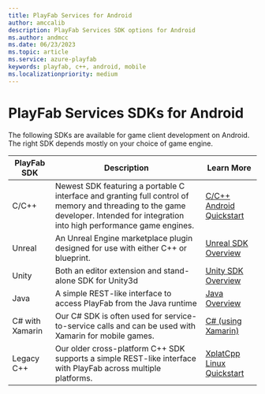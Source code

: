 ```yaml
---
title: PlayFab Services for Android
author: amccalib
description: PlayFab Services SDK options for Android
ms.author: andmcc
ms.date: 06/23/2023
ms.topic: article
ms.service: azure-playfab
keywords: playfab, c++, android, mobile
ms.localizationpriority: medium
---
```


# PlayFab Services SDKs for Android

The following SDKs are available for game client development on Android. The right SDK depends mostly on your choice of game engine.

| PlayFab SDK     | Description | Learn More |
|-----------------|-------------|------------|
| C/C++          | Newest SDK featuring a portable C interface and granting full control of memory and threading to the game developer. Intended for integration into high performance game engines. | [C/C++ Android Quickstart](../c/quickstart-android.md) |
| Unreal          | An Unreal Engine marketplace plugin designed for use with either C++ or blueprint. | [Unreal SDK Overview](../unreal/index.md) |
| Unity           | Both an editor extension and stand-alone SDK for Unity3d | [Unity SDK Overview](../unity3d/index.md) |
| Java            | A simple REST-like interface to access PlayFab from the Java runtime | [Java Overview](../java/index.md) |
| C# with Xamarin | Our C# SDK is often used for service-to-service calls and can be used with Xamarin for mobile games. | [C# (using Xamarin)](../c-sharp/index.md) |
| Legacy C++      | Our older cross-platform C++ SDK supports a simple REST-like interface with PlayFab across multiple platforms. | [XplatCpp Linux Quickstart](../playfab-cpp/quickstart-linux.md) |
